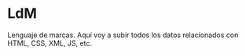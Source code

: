 # LdM
Lenguaje de marcas. Aquí voy a subir todos los datos relacionados con HTML, CSS, XML, JS, etc. 
